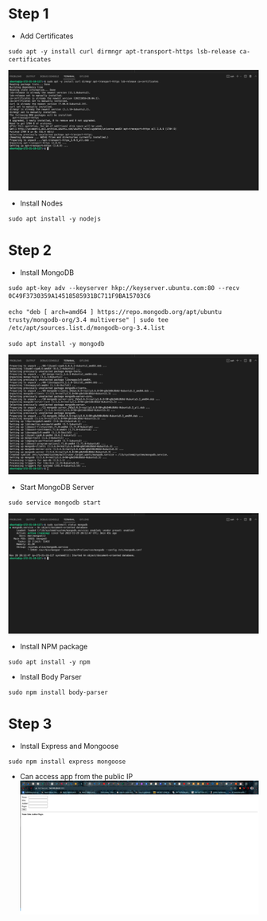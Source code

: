 # Step 1
- Add Certificates

```
sudo apt -y install curl dirmngr apt-transport-https lsb-release ca-certificates
```
![add certificate](./addcert.png)

- Install Nodes

```
sudo apt install -y nodejs
```
# Step 2

- Install MongoDB

```
sudo apt-key adv --keyserver hkp://keyserver.ubuntu.com:80 --recv 0C49F3730359A14518585931BC711F9BA15703C6

echo "deb [ arch=amd64 ] https://repo.mongodb.org/apt/ubuntu trusty/mongodb-org/3.4 multiverse" | sudo tee /etc/apt/sources.list.d/mongodb-org-3.4.list

sudo apt install -y mongodb
```
![install mongodb](./installmongodb.png)

- Start MongoDB Server

```
sudo service mongodb start

```
![mongodb running status](./mongodbruninngstatus.png)

- Install NPM package

```
sudo apt install -y npm

```

- Install Body Parser
```
sudo npm install body-parser
```

# Step 3

- Install Express and Mongoose

```
sudo npm install express mongoose
```

- Can access app from the public IP
![frontend angular](./angular.png)

